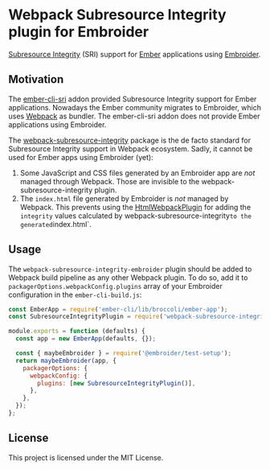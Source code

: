 # Webpack Subresource Integrity plugin for Embroider

[Subresource Integrity](https://developer.mozilla.org/en-US/docs/Web/Security/Subresource_Integrity) (SRI) support for [Ember](https://emberjs.com/) applications using [Embroider](https://github.com/embroider-build/embroider).

## Motivation

The [ember-cli-sri](https://github.com/jonathanKingston/ember-cli-sri) addon provided Subresource Integrity support for Ember applications. Nowadays the Ember community migrates to Embroider, which uses [Webpack](https://webpack.js.org/) as bundler. The ember-cli-sri addon does not provide Ember applications using Embroider.

The [webpack-subresource-integrity](https://github.com/waysact/webpack-subresource-integrity) package is the de facto standard for Subresource Integrity support in Webpack ecosystem. Sadly, it cannot be used for Ember apps using Embroider (yet):

1. Some JavaScript and CSS files generated by an Embroider app are _not_ managed through Webpack. Those are invisible to the webpack-subresource-integrity plugin.
2. The `index.html` file generated by Embroider is _not_ managed by Webpack. This prevents using the [HtmlWebpackPlugin](https://webpack.js.org/plugins/html-webpack-plugin/) for adding the `integrity` values calculated by webpack-subresource-integrity` to the generated `index.html`.

## Usage

The `webpack-subresource-integrity-embroider` plugin should be added to Webpack build pipeline as any other Webpack plugin. To do so, add it to `packagerOptions.webpackConfig.plugins` array of your Embroider configuration in the `ember-cli-build.js`:

```js
const EmberApp = require('ember-cli/lib/broccoli/ember-app');
const SubresourceIntegrityPlugin = require('webpack-subresource-integrity-embroider');

module.exports = function (defaults) {
  const app = new EmberApp(defaults, {});

  const { maybeEmbroider } = require('@embroider/test-setup');
  return maybeEmbroider(app, {
    packagerOptions: {
      webpackConfig: {
        plugins: [new SubresourceIntegrityPlugin()],
      },
    },
  });
};
```

## License

This project is licensed under the MIT License.
